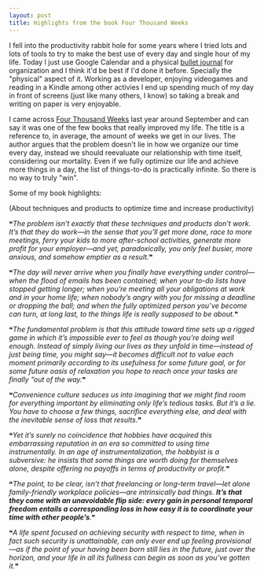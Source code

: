 ```yaml
---
layout: post
title: Highlights from the book Four Thousand Weeks
---
```


I fell into the productivity rabbit hole for some years where I tried lots and lots of tools to try to make the best use of every day and single hour of my life. Today I just use Google Calendar and a physical [bullet journal](https://bulletjournal.com/) for organization and I think it'd be best if I'd done it before. Specially the "physical" aspect of it. Working as a developer, enjoying videogames and reading in a Kindle among other activies I end up spending much of my day in front of screens (just like many others, I know) so taking a break and writing on paper is very enjoyable.

I came across [Four Thousand Weeks](https://www.goodreads.com/book/show/54785515-four-thousand-weeks) last year around September and can say it was one of the few books that really improved my life. The title is a reference to, in average, the amount of weeks we get in our lives. The author argues that the problem doesn't lie in how we organize our time every day, instead we should reevaluate our relationship with time itself, considering our mortality. Even if we fully optimize our life and achieve more things in a day, the list of things-to-do is practically infinite. So there is no way to truly "win".

Some of my book highlights:

(About techniques and products to optimize time and increase productivity)

❝*The problem isn’t exactly that these techniques and products don’t work. It’s that they do work—in the sense that you’ll get more done, race to more meetings, ferry your kids to more after-school activities, generate more profit for your employer—and yet, paradoxically, you only feel busier, more anxious, and somehow emptier as a result.*❞

❝*The day will never arrive when you finally have everything under control—when the flood of emails has been contained; when your to-do lists have stopped getting longer; when you’re meeting all your obligations at work and in your home life; when nobody’s angry with you for missing a deadline or dropping the ball; and when the fully optimized person you’ve become can turn, at long last, to the things life is really supposed to be about.*❞

❝*The fundamental problem is that this attitude toward time sets up a rigged game in which it’s impossible ever to feel as though you’re doing well enough. Instead of simply living our lives as they unfold in time—instead of just being time, you might say—it becomes difficult not to value each moment primarily according to its usefulness for some future goal, or for some future oasis of relaxation you hope to reach once your tasks are finally “out of the way.*❞

❝*Convenience culture seduces us into imagining that we might find room for everything important by eliminating only life’s tedious tasks. But it’s a lie. You have to choose a few things, sacrifice everything else, and deal with the inevitable sense of loss that results.*❞

❝*Yet it’s surely no coincidence that hobbies have acquired this embarrassing reputation in an era so committed to using time instrumentally. In an age of instrumentalization, the hobbyist is a subversive: he insists that some things are worth doing for themselves alone, despite offering no payoffs in terms of productivity or profit.*❞

❝*The point, to be clear, isn’t that freelancing or long-term travel—let alone family-friendly workplace policies—are intrinsically bad things. **It’s that they come with an unavoidable flip side: every gain in personal temporal freedom entails a corresponding loss in how easy it is to coordinate your time with other people’s**.*❞

❝*A life spent focused on achieving security with respect to time, when in fact such security is unattainable, can only ever end up feeling provisional—as if the point of your having been born still lies in the future, just over the horizon, and your life in all its fullness can begin as soon as you’ve gotten it.*❞
